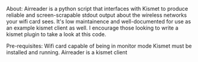 About:
Airreader is a python script that interfaces with Kismet to produce reliable and screen-scrapable stdout output about the wireless networks your wifi card sees.  It's low maintainence and well-documented for use as an example kismet client as well.  I encourage those looking to write a kismet plugin to take a look at this code.

Pre-requisites:
Wifi card capable of being in monitor mode
Kismet must be installed and running. Airreader is a kismet client
